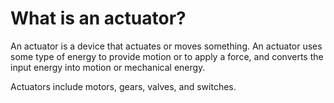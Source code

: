 # What is an actuator?
An actuator is a device that actuates or moves something. An actuator uses some type of energy to provide motion or to apply a force, and converts the input energy into motion or mechanical energy.

Actuators include motors, gears, valves, and switches.
